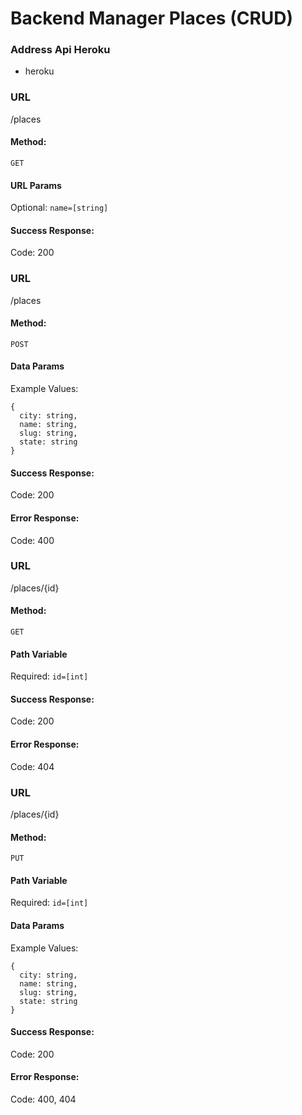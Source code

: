 # Backend Manager Places (CRUD)

### Address Api Heroku
- heroku

### URL
/places

#### Method:
`GET`

#### URL Params
Optional: `name=[string]`

#### Success Response:
Code: 200

### URL
/places

#### Method:
`POST`

#### Data Params
Example Values:
```
{
  city: string,
  name: string,
  slug: string,
  state: string
}
```

#### Success Response:
Code: 200

#### Error Response:
Code: 400

### URL
/places/{id}

#### Method:
`GET`

#### Path Variable
Required: `id=[int]`

#### Success Response:
Code: 200

#### Error Response:
Code: 404

### URL
/places/{id}

#### Method:
`PUT`

#### Path Variable
Required: `id=[int]`

#### Data Params
Example Values:
```
{
  city: string,
  name: string,
  slug: string,
  state: string
}
```

#### Success Response:
Code: 200

#### Error Response:
Code: 400, 404